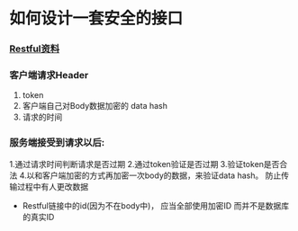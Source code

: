 # 如何设计一套安全的接口

### [Restful资料](https://github.com/aisuhua/restful-api-design-references)

### 客户端请求Header
1. token
2. 客户端自己对Body数据加密的 data hash
3. 请求的时间

### 服务端接受到请求以后:
1.通过请求时间判断请求是否过期
2.通过token验证是否过期
3.验证token是否合法
4.以和客户端加密的方式再加密一次body的数据，来验证data hash。 防止传输过程中有人更改数据

* Restful链接中的id(因为不在body中)， 应当全部使用加密ID 而并不是数据库的真实ID

